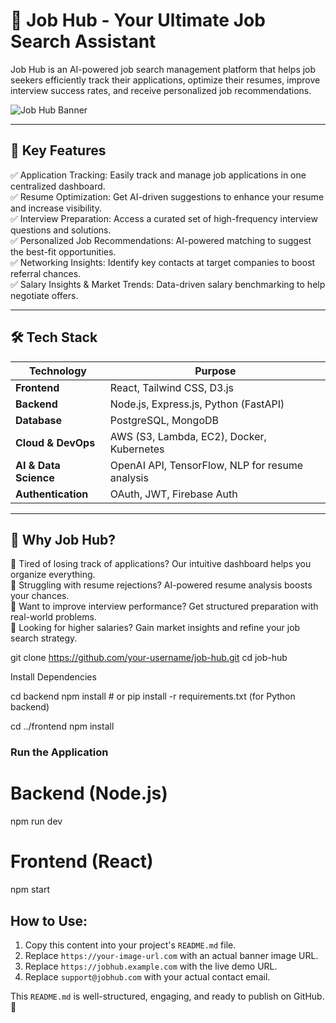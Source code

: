 # 🚀 Job Hub - Your Ultimate Job Search Assistant

Job Hub is an AI-powered job search management platform that helps job seekers efficiently track their applications, optimize their resumes, improve interview success rates, and receive personalized job recommendations.

![Job Hub Banner](https://your-image-url.com) 

---

## 🌟 Key Features

✅ Application Tracking: Easily track and manage job applications in one centralized dashboard.  
✅ Resume Optimization: Get AI-driven suggestions to enhance your resume and increase visibility.  
✅ Interview Preparation: Access a curated set of high-frequency interview questions and solutions.  
✅ Personalized Job Recommendations: AI-powered matching to suggest the best-fit opportunities.  
✅ Networking Insights: Identify key contacts at target companies to boost referral chances.  
✅ Salary Insights & Market Trends: Data-driven salary benchmarking to help negotiate offers.

---

## 🛠️ Tech Stack

| Technology  | Purpose  |
|-------------|---------|
| **Frontend**  | React, Tailwind CSS, D3.js |
| **Backend**  | Node.js, Express.js, Python (FastAPI) |
| **Database**  | PostgreSQL, MongoDB |
| **Cloud & DevOps**  | AWS (S3, Lambda, EC2), Docker, Kubernetes |
| **AI & Data Science**  | OpenAI API, TensorFlow, NLP for resume analysis |
| **Authentication**  | OAuth, JWT, Firebase Auth |

---

## 🎯 Why Job Hub?

🔹 Tired of losing track of applications? Our intuitive dashboard helps you organize everything.  
🔹 Struggling with resume rejections? AI-powered resume analysis boosts your chances.  
🔹 Want to improve interview performance? Get structured preparation with real-world problems.  
🔹 Looking for higher salaries?   Gain market insights and refine your job search strategy.



git clone https://github.com/your-username/job-hub.git
cd job-hub

Install Dependencies

cd backend
npm install  # or pip install -r requirements.txt (for Python backend)


cd ../frontend
npm install

###  Run the Application

# Backend (Node.js)
npm run dev

# Frontend (React)
npm start


## How to Use:

1. Copy this content into your project's `README.md` file.
2. Replace `https://your-image-url.com` with an actual banner image URL.
3. Replace `https://jobhub.example.com` with the live demo URL.
4. Replace `support@jobhub.com` with your actual contact email.

This `README.md` is well-structured, engaging, and ready to publish on GitHub. 🚀
